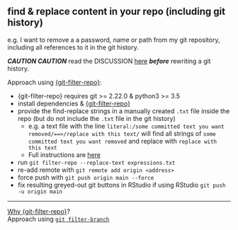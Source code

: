 ## find & replace content in your repo (including git history)

e.g. I want to remove a a password, name or path from my git repository, including all references to it in the git history.

_**CAUTION CAUTION**_ read the DISCUSSION [here](https://htmlpreview.github.io/?https://github.com/newren/git-filter-repo/blob/docs/html/git-filter-repo.html) _**before**_ rewriting a git history. 

Approach using [{git-filter-repo}](https://github.com/newren/git-filter-repo):

 * {git-filter-repo} requires git >= 2.22.0 & python3 >= 3.5  
 * install dependencies & [{git-filter-repo}](https://github.com/newren/git-filter-repo/blob/main/INSTALL.md) 
 * provide the find-replace strings in a manually created `.txt` file inside the repo (but do not include the `.txt` file in the git history)  
     * e.g. a text file with the line `literal:/some committed text you want removed/==>/replace with this text/` will find all strings of `some committed text you want removed` and replace with `replace with this text`
     * Full instructions are [here](https://htmlpreview.github.io/?https://github.com/newren/git-filter-repo/blob/docs/html/git-filter-repo.html)  
 * run `git filter-repo --replace-text expressions.txt`  
 * re-add remote with `git remote add origin <address>`  
 * force push with `git push origin main --force`  
 * fix resulting greyed-out git buttons in RStudio if using RStudio `git push -u origin main`  

---
[Why {git-filter-repo}](https://github.com/newren/git-filter-repo/blob/main/README.md#why-filter-repo-instead-of-other-alternatives)?  
Approach using [`git filter-branch`](https://stackoverflow.com/questions/7194939/git-change-one-line-in-file-for-the-complete-history/7198036#7198036)  


 